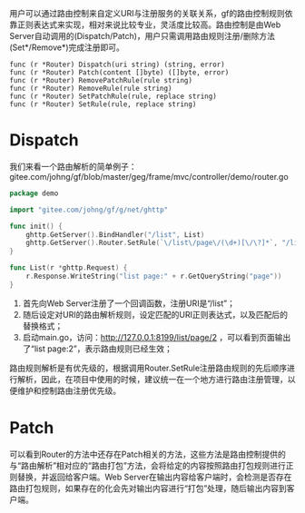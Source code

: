 用户可以通过路由控制来自定义URI与注册服务的关联关系，gf的路由控制规则依靠正则表达式来实现，相对来说比较专业，灵活度比较高。路由控制是由Web Server自动调用的(Dispatch/Patch)，用户只需调用路由规则注册/删除方法(Set*/Remove*)完成注册即可。

    func (r *Router) Dispatch(uri string) (string, error)
    func (r *Router) Patch(content []byte) ([]byte, error)
    func (r *Router) RemovePatchRule(rule string)
    func (r *Router) RemoveRule(rule string)
    func (r *Router) SetPatchRule(rule, replace string)
    func (r *Router) SetRule(rule, replace string)

# Dispatch
我们来看一个路由解析的简单例子：
gitee.com/johng/gf/blob/master/geg/frame/mvc/controller/demo/router.go
```go
package demo

import "gitee.com/johng/gf/g/net/ghttp"

func init() {
    ghttp.GetServer().BindHandler("/list", List)
    ghttp.GetServer().Router.SetRule(`\/list\/page\/(\d+)[\/\?]*`, "/list?page=$1&")
}

func List(r *ghttp.Request) {
    r.Response.WriteString("list page:" + r.GetQueryString("page"))
}
```
1. 首先向Web Server注册了一个回调函数，注册URI是“/list”；
2. 随后设定对URI的路由解析规则，设定匹配的URI正则表达式，以及匹配后的替换格式；
3. 启动main.go，访问：http://127.0.0.1:8199/list/page/2 ，可以看到页面输出了“list page:2”，表示路由规则已经生效；

路由规则解析是有优先级的，根据调用Router.SetRule注册路由规则的先后顺序进行解析，因此，在项目中使用的时候，建议统一在一个地方进行路由注册管理，以便维护和控制路由注册优先级。

# Patch

可以看到Router的方法中还存在Patch相关的方法，这些方法是路由控制提供的与“路由解析”相对应的“路由打包”方法，会将给定的内容按照路由打包规则进行正则替换，并返回给客户端。Web Server在输出内容给客户端时，会检测是否存在路由打包规则，如果存在的化会先对输出内容进行“打包”处理，随后输出内容到客户端。